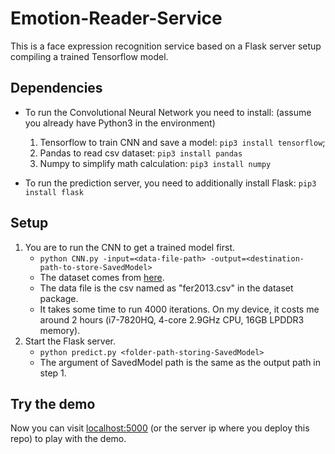 # Emotion-Reader-Service
This is a face expression recognition service based on a Flask server setup  compiling a trained Tensorflow model.
## Dependencies
* To run the Convolutional Neural Network you need to install: (assume you already have Python3 in the environment)

    1. Tensorflow to train CNN and save a model: `pip3 install tensorflow`;
    2. Pandas to read csv dataset: `pip3 install pandas`
    3. Numpy to simplify math calculation:  `pip3 install numpy`

* To run the prediction server, you need to additionally install Flask:  `pip3 install flask`

## Setup
1. You are to run the CNN to get a trained model first.
    * `python CNN.py -input=<data-file-path> -output=<destination-path-to-store-SavedModel>`
    * The dataset comes from [here](https://www.kaggle.com/c/challenges-in-representation-learning-facial-expression-recognition-challenge/data).
    * The data file is the csv named as "fer2013.csv" in the dataset package.
    * It takes some time to run 4000 iterations. On my device, it costs me around 2 hours (i7-7820HQ, 4-core 2.9GHz CPU, 16GB LPDDR3 memory).
2. Start the Flask server.
    * `python predict.py <folder-path-storing-SavedModel>`
    * The argument of SavedModel path is the same as the output path in step 1.

## Try the demo
Now you can visit [localhost:5000]() (or the server ip where you deploy this repo) to play with the demo.

